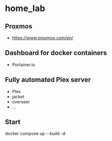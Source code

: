# home_lab

## Proxmos
- https://www.proxmox.com/en/

## Dashboard for docker containers
- Portainer.io

## Fully automated Plex server
- Plex
- jacket
- overseer
- ...

## Start
docker compose up --build -d
